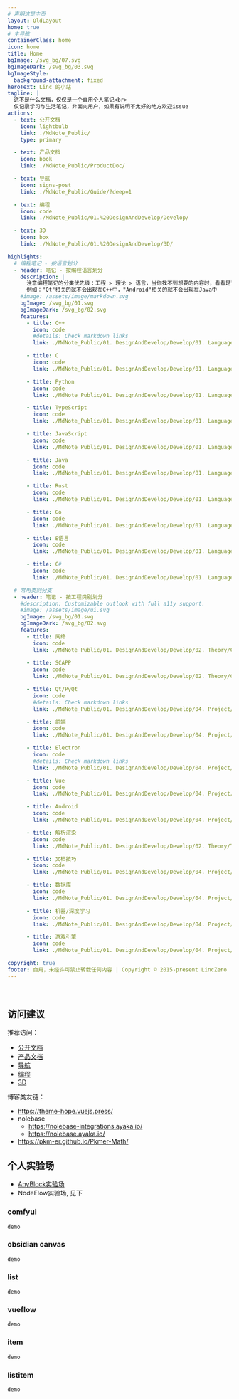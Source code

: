 ```yaml
---
# 声明这是主页
layout: OldLayout
home: true
# 主导航
containerClass: home
icon: home
title: Home
bgImage: /svg_bg/07.svg
bgImageDark: /svg_bg/03.svg
bgImageStyle:
  background-attachment: fixed
heroText: Linc 的小站
tagline: |
  这不是什么文档，仅仅是一个自用个人笔记<br>
  仅记录学习与生活笔记，非面向用户，如果有说明不太好的地方欢迎issue
actions:
  - text: 公开文档
    icon: lightbulb
    link: ./MdNote_Public/
    type: primary

  - text: 产品文档
    icon: book
    link: ./MdNote_Public/ProductDoc/

  - text: 导航
    icon: signs-post
    link: ./MdNote_Public/Guide/?deep=1

  - text: 编程
    icon: code
    link: ./MdNote_Public/01.%20DesignAndDevelop/Develop/

  - text: 3D
    icon: box
    link: ./MdNote_Public/01.%20DesignAndDevelop/3D/

highlights:
  # 编程笔记 - 按语言划分
  - header: 笔记 - 按编程语言划分
    description: |
      注意编程笔记的分类优先级：工程 > 理论 > 语言，当你找不到想要的内容时，看看是否在其他的分类项当中。<br>
      例如："Qt"相关的就不会出现在C++中，"Android"相关的就不会出现在Java中
    #image: /assets/image/markdown.svg
    bgImage: /svg_bg/01.svg
    bgImageDark: /svg_bg/02.svg
    features:
      - title: C++
        icon: code
        #details: Check markdown links
        link: ./MdNote_Public/01. DesignAndDevelop/Develop/01. Language/C__/

      - title: C
        icon: code
        link: ./MdNote_Public/01. DesignAndDevelop/Develop/01. Language/C/

      - title: Python
        icon: code
        link: ./MdNote_Public/01. DesignAndDevelop/Develop/01. Language/Python/

      - title: TypeScript
        icon: code
        link: ./MdNote_Public/01. DesignAndDevelop/Develop/01. Language/TypeScript/

      - title: JavaScript
        icon: code
        link: ./MdNote_Public/01. DesignAndDevelop/Develop/01. Language/JavaScript/

      - title: Java
        icon: code
        link: ./MdNote_Public/01. DesignAndDevelop/Develop/01. Language/Java/

      - title: Rust
        icon: code
        link: ./MdNote_Public/01. DesignAndDevelop/Develop/01. Language/Rust/

      - title: Go
        icon: code
        link: ./MdNote_Public/01. DesignAndDevelop/Develop/01. Language/Go/

      - title: E语言
        icon: code
        link: ./MdNote_Public/01. DesignAndDevelop/Develop/01. Language/EProgram/

      - title: C#
        icon: code
        link: ./MdNote_Public/01. DesignAndDevelop/Develop/01. Language/C_/

  # 常用类别分支
  - header: 笔记 - 按工程类别划分
    #description: Customizable outlook with full a11y support.
    #image: /assets/image/ui.svg
    bgImage: /svg_bg/01.svg
    bgImageDark: /svg_bg/02.svg
    features:
      - title: 网络
        icon: code
        link: ./MdNote_Public/01. DesignAndDevelop/Develop/02. Theory/Computer/03. 计算机系统 - 专题或子系统的字典版/下层相关/Network/
        
      - title: SCAPP
        icon: code
        link: ./MdNote_Public/01. DesignAndDevelop/Develop/02. Theory/Computer/

      - title: Qt/PyQt
        icon: code
        #details: Check markdown links
        link: ./MdNote_Public/01. DesignAndDevelop/Develop/04. Project/Platform/Multi/QT（Cpp）/

      - title: 前端
        icon: code
        link: ./MdNote_Public/01. DesignAndDevelop/Develop/04. Project/Platform/Web/

      - title: Electron
        icon: code
        #details: Check markdown links
        link: ./MdNote_Public/01. DesignAndDevelop/Develop/04. Project/Platform/Multi/Electron（Web）/

      - title: Vue
        icon: code
        link: ./MdNote_Public/01. DesignAndDevelop/Develop/04. Project/Platform/Web/02. 前端框架/Vue/

      - title: Android
        icon: code
        link: ./MdNote_Public/01. DesignAndDevelop/Develop/04. Project/Platform/Android/  

      - title: 解析渲染
        icon: code
        link: ./MdNote_Public/01. DesignAndDevelop/Develop/02. Theory/Type/Doc/

      - title: 文档技巧
        icon: code
        link: ./MdNote_Public/01. DesignAndDevelop/Develop/04. Project/Type/Doc/

      - title: 数据库
        icon: code
        link: ./MdNote_Public/01. DesignAndDevelop/Develop/04. Project/Platform/Web/04. 后端/数据库/

      - title: 机器/深度学习
        icon: code
        link: ./MdNote_Public/01. DesignAndDevelop/Develop/04. Project/Type/Artificial_Intelligence/

      - title: 游戏引擎
        icon: code
        link: ./MdNote_Public/01. DesignAndDevelop/Develop/04. Project/Platform/SoftCode/Game/

copyright: true
footer: 自用，未经许可禁止转载任何内容 | Copyright © 2015-present LincZero
---
```


<br>

## 访问建议

推荐访问：

- [公开文档](./MdNote_Public/)
- [产品文档](./MdNote_Public/ProductDoc/)
- [导航](./MdNote_Public/Guide/?deep=1)
- [编程](./MdNote_Public/01.%20DesignAndDevelop/Develop/)
- [3D](./MdNote_Public/01.%20DesignAndDevelop/3D/)

博客类友链：

- https://theme-hope.vuejs.press/
- nolebase
  - https://nolebase-integrations.ayaka.io/
  - https://nolebase.ayaka.io/
- https://pkm-er.github.io/Pkmer-Math/

## 个人实验场

- [AnyBlock实验场](./MdNote_Public/ProductDoc/AnyBlock/)
- NodeFlow实验场, 见下

### comfyui

```nodeflow-comfyui
demo
```

### obsidian canvas

```nodeflow-obcanvas
demo
```

### list

```nodeflow-list
demo
```

### vueflow

```nodeflow-vueflow
demo
```

### item

```nodeflow-item
demo
```

### listitem

```nodeflow-listitem
demo
```
